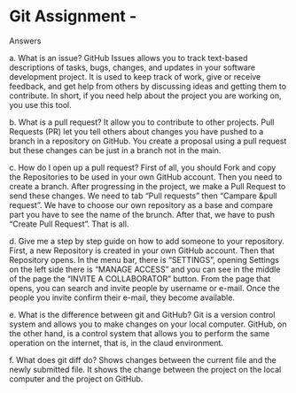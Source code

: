 # Git Assignment - <BalkanDogu>

Answers

a. What is an issue?
GitHub Issues allows you to track text-based descriptions of tasks, bugs, changes, and updates in your software development project. It is used to keep track of work, give or receive feedback, and get help from others by discussing ideas and getting them to contribute. 
In short, if you need help about the project you are working on, you use this tool.

b. What is a pull request?
It allow you to contribute to other projects. Pull Requests (PR) let you tell others about changes you have pushed to a branch in a repository on GitHub. You create a proposal using a pull request but these changes can be just in a branch not in the main.

c. How do I open up a pull request?
First of all, you should Fork and copy the Repositories to be used in your own GitHub account. Then you need to create a branch. After progressing in the project, we make a Pull Request to send these changes. We need to tab “Pull requests” then “Campare &pull request”. We have to choose our own repository as a base and compare part you have to see the name of the brunch. After that, we have to push “Create Pull Request”. That is all.

d. Give me a step by step guide on how to add someone to your repository.
First, a new Repository is created in your own GitHub account. Then that Repository opens. In the menu bar, there is “SETTINGS”, opening Settings on the left side there is “MANAGE ACCESS” and you can see in the middle of the page the “INVITE A COLLABORATOR” button. From the page that opens, you can search and invite people by username or e-mail. Once the people you invite confirm their e-mail, they become available.

e. What is the difference between git and GitHub?
Git is a version control system and allows you to make changes on your local computer. GitHub, on the other hand, is a control system that allows you to perform the same operation on the internet, that is, in the claud environment.

f. What does git diff do?
Shows changes between the current file and the newly submitted file. It shows the change between the project on the local computer and the project on GitHub.